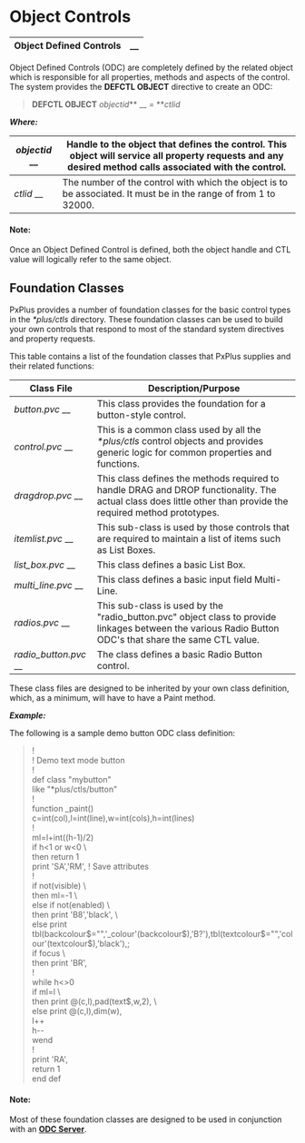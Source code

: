 # Object Controls

**Object Defined Controls** |  **__**  
---|---  
  
Object Defined Controls (ODC) are completely defined by the related object which is responsible for all properties, methods and aspects of the control. The system provides the **DEFCTL OBJECT** directive to create an ODC:

> **DEFCTL OBJECT** _objectid_** __ = **_ctlid_

**_Where:_**

_objectid_ __ |  Handle to the object that defines the control. This object will service all property requests and any desired method calls associated with the control.  
---|---  
_ctlid_ __ |  The number of the control with which the object is to be associated. It must be in the range of from 1 to 32000.  
  
#### **Note:**  
Once an Object Defined Control is defined, both the object handle and CTL value will logically refer to the same object.

## Foundation Classes

PxPlus provides a number of foundation classes for the basic control types in the _*plus/ctls_ directory. These foundation classes can be used to build your own controls that respond to most of the standard system directives and property requests. 

This table contains a list of the foundation classes that PxPlus supplies and their related functions:

**Class File** |  **Description/Purpose**  
---|---  
_button.pvc_ __ |  This class provides the foundation for a button-style control.  
_control.pvc_ __ |  This is a common class used by all the _*plus/ctls_ control objects and provides generic logic for common properties and functions.  
_dragdrop.pvc_ __ |  This class defines the methods required to handle DRAG and DROP functionality. The actual class does little other than provide the required method prototypes.  
_itemlist.pvc_ __ |  This sub-class is used by those controls that are required to maintain a list of items such as List Boxes.  
_list_box.pvc_ __ |  This class defines a basic List Box.  
_multi_line.pvc_ __ |  This class defines a basic input field Multi-Line.  
_radios.pvc_ __ |  This sub-class is used by the "radio_button.pvc" object class to provide linkages between the various Radio Button ODC's that share the same CTL value.  
_radio_button.pvc_ __ |  The class defines a basic Radio Button control.  
  
These class files are designed to be inherited by your own class definition, which, as a minimum, will have to have a Paint method.

**_Example:_**

The following is a sample demo button ODC class definition:

> !  
>  ! Demo text mode button  
>  !  
>  def class "mybutton"  
>  like "*plus/ctls/button"  
>  !  
>  function _paint()  
>  c=int(col),l=int(line),w=int(cols),h=int(lines)  
>  !  
>  ml=l+int((h-1)/2)  
>  if h<1 or w<0 \  
>  then return 1  
>  print 'SA','RM', ! Save attributes  
>  !  
>  if not(visible) \  
>  then ml=-1 \  
>  else if not(enabled) \  
>  then print 'B8','black', \  
>  else print tbl(backcolour$="",'_colour'(backcolour$),'B?'),tbl(textcolour$="",'colour'(textcolour$),'black'),;  
>  if focus \  
>  then print 'BR',  
>  !  
>  while h<>0  
>  if ml=l \  
>  then print @(c,l),pad(text$,w,2), \  
>  else print @(c,l),dim(w),  
>  l++  
>  h--  
>  wend  
>  !  
>  print 'RA',  
>  return 1  
>  end def

#### **Note:**  
Most of these foundation classes are designed to be used in conjunction with an **[ODC Server](d.md)**.
